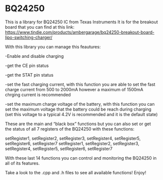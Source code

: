 # BQ24250

This is a library for BQ24250 IC from Texas Instruments
It is for the breakout board that you can find at this link: 
https://www.tindie.com/products/ambergarage/bq24250-breakout-board-lipo-switching-charger/

With this library you can manage this feautures:

-Enable and disable charging

-get the CE pin status

-get the STAT pin status

-set the fast charging current, with this function you are able to set the fast charge current from 500 to 2000mA however a maximum of       1500mA chrging current is recommended

-set the maximum charge voltage of the battery, with this function you can set the maximum voltage that the battery could be reach during   charging (set this voltage to a typical 4.2V is recommended and it is the default state)

These are the main and “black box” functions but you can also set or get the status of all 7 registers of the BQ24250 with these functions:

setRegister1, setRegister2, setRegister3, setRegister4, setRegister5, setRegister6, setRegister7
setRegister1, setRegister2, setRegister3, setRegister4, setRegister5, setRegister6, setRegister7

With these last 14 functions you can control and monitoring the BQ24250 in all of its features.

Take a look to the .cpp and .h files to see all available functions!
Enjoy!

